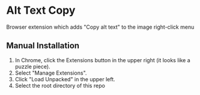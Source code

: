 Alt Text Copy
=============

Browser extension which adds "Copy alt text" to the image right-click menu

Manual Installation
-------------------

1. In Chrome, click the Extensions button in the upper right (it looks like a puzzle piece). 
1. Select "Manage Extensions".
1. Click "Load Unpacked" in the upper left.
1. Select the root directory of this repo


